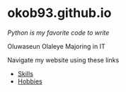# okob93.github.io

*Python is my favorite code to write*


Oluwaseun Olaleye
Majoring in IT

Navigate my website using these links

* [Skills](./skills.html)
* [Hobbies](./hobbie.html)
